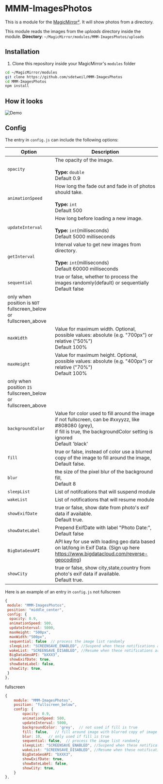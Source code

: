# MMM-ImagesPhotos

This is a module for the [MagicMirror²](https://github.com/MichMich/MagicMirror). It will show photos from a directory.

This module reads the images from the _uploads_ directory inside the module.
**Directory**: `~/MagicMirror/modules/MMM-ImagesPhotos/uploads`

## Installation

1. Clone this repository inside your MagicMirror's `modules` folder

```bash
cd ~/MagicMirror/modules
git clone https://github.com/sdetweil/MMM-ImagesPhotos
cd MMM-ImagesPhotos
npm install
```

## How it looks

![Demo](.github/animate.gif)

## Config

The entry in `config.js` can include the following options:

<!-- prettier-ignore-start -->
| Option             | Description
|--------------------|-----------
| `opacity`          | The opacity of the image.<br><br>**Type:** `double`<br>Default 0.9
| `animationSpeed`   | How long the fade out and fade in of photos should take.<br><br>**Type:** `int`<br>Default 500
| `updateInterval`   | How long before loading a new image.<br><br>**Type:** `int`(milliseconds) <br>Default 5000 milliseconds
| `getInterval`      | Interval value to get new images from directory.<br><br>**Type:** `int`(milliseconds) <br>Default 60000 milliseconds
| `sequential`       | true or false, whether to process the images randomly(default) or sequentially<br>Default false
| only when position is `NOT` fullscreen_below or fullscreen_above|
| `maxWidth`         | Value for maximum width. Optional, possible values: absolute (e.g. "700px") or relative ("50%") <br> Default 100%
| `maxHeight`        | Value for maximum height. Optional, possible values: absolute (e.g. "400px") or relative ("70%") <br> Default 100%
|only when position `IS` fullscreen_below or fullscreen_above 
| `backgroundColor`  | Value for color used to fill around the image if not fullscreen,  can be #xxyyzz, like #808080 (grey),<br> if fill is true, the backgroundColor setting is ignored<br>Default 'black'
| `fill`             | true or false,  instead of color use a blurred copy of the image to fill around the image, <br>Default false.
| `blur`             | the size of the pixel blur of the background fill, <br>Default 8
| `sleepList`        | List of notifcations that will suspend module
| `wakeList` 	     | List of notifications that will resume module
| `showExifDate`     | true or false,  show date from photo's exif data if available. <br>Default true.
| `showDateLabel`    | Prepend ExifDate with label "Photo Date:", <br>Default false
| `BigDataGeoAPI`    | API key for use with loading geo data based on lat/long in Exif Data. (Sign up here https://www.bigdatacloud.com/reverse-geocoding)
| `showCity`         | true or false,  show city,state,country from photo's exif data if available. <br>Default true.



Here is an example of an entry in `config.js`
not fullscreen
```js
{
 module: "MMM-ImagesPhotos",
 position: "middle_center",
 config: {
  opacity: 0.9,
  animationSpeed: 500,
  updateInterval: 5000,
  maxHeight: "500px",
  maxWidth:"500px",
  sequential: false  // process the image list randomly
  sleepList: "SCREENSAVE_ENABLED", //Suspend when these notifications are recieved
  wakeList: "SCREENSAVE_DISABLED", //Resume when these notifications are recieved
  BigDataGeoAPI: "bXXX3",
  showExifDate: true,
  showDateLabel: false,
  showCity: true,
 }
},
```
fullscreen
```js
{
	module: "MMM-ImagesPhotos",
	position: "fullscreen_below",
	config: {
		opacity: 0.9,
		animationSpeed: 500,
		updateInterval: 5000,
		backgroundColor: 'grey',  // not used if fill is true
		fill: false,   // fill around image with blurred copy of image
		blur: 10,   // only used if fill is true
		sequential: false,  // process the image list randomly
		sleepList: "SCREENSAVE_ENABLED", //Suspend when these notifications are recieved
  		wakeList: "SCREENSAVE_DISABLED", //Resume when these notifications are recieved
  		BigDataGeoAPI: "bXXX3",
  		showExifDate: true,
  		showDateLabel: false,
  		showCity: true,
	}
},
```
